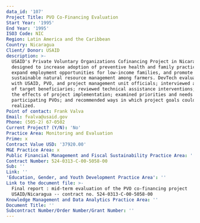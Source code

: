 ```yaml
---
data_id: '107'
Project Title: PVO Co-Financing Evaluation
Start Year: '1995'
End Year: '1995'
ISO3 Code: NIC
Region: Latin America and the Caribbean
Country: Nicaragua
Client/ Donor: USAID
description: >-
  USAID's Private Voluntary Organizations Cofinancing Project in Nicaragua was
  designed to increase adoption of preventive health and family practices,
  expand employment opportunities for low-income families, and promote
  sustainable natural resource management among farmers. DevTech evaluators met
  with USAID, PVO, and project management unit officials; interviewed a sample
  of target beneficiaries; reviewed technical assistance interventions; assessed
  the effects of project implementation; examined priorities and needs of
  participating PVOs; and recommended ways in which project goals could be
  realized.
Point of contact: Frank Valva
Email: fvalva@usaid.gov
Phone: (505-2) 67-0502
Current Project? (Y/N): 'No'
Practice Area: Monitoring and Evaluation
Prime: x
Contract Value USD: '37920.00'
M&E Practice Area: x
Public Financial Management and Fiscal Sustainability Practice Area: ''
Contract Number: 524-0313-C-00-5058-00
Sub: ''
Link: ''
'Education, Gender, and Youth Development Practice Area': ''
Link to the document file: >-
  Final report : mid-term evaluation of the PVO co-financing project
  USAID/Nicaragua -- contract no. 524-0313-C-00-5058-00
Knowledge Management and Data Analytics Practice Area: ''
Document Title: ''
Subcontract Number/Order Number/Grant Number: ''
---
```

